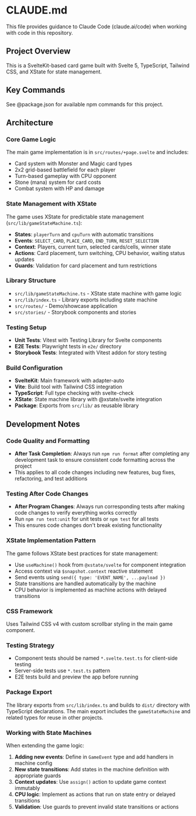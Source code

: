 # CLAUDE.md

This file provides guidance to Claude Code (claude.ai/code) when working with code in this repository.

## Project Overview

This is a SvelteKit-based card game built with Svelte 5, TypeScript, Tailwind CSS, and XState for state management.

## Key Commands

See @package.json for available npm commands for this project.

## Architecture

### Core Game Logic

The main game implementation is in `src/routes/+page.svelte` and includes:

- Card system with Monster and Magic card types
- 2x2 grid-based battlefield for each player
- Turn-based gameplay with CPU opponent
- Stone (mana) system for card costs
- Combat system with HP and damage

### State Management with XState

The game uses XState for predictable state management (`src/lib/gameStateMachine.ts`):

- **States**: `playerTurn` and `cpuTurn` with automatic transitions
- **Events**: `SELECT_CARD`, `PLACE_CARD`, `END_TURN`, `RESET_SELECTION`
- **Context**: Players, current turn, selected cards/cells, winner state
- **Actions**: Card placement, turn switching, CPU behavior, waiting status updates
- **Guards**: Validation for card placement and turn restrictions

### Library Structure

- `src/lib/gameStateMachine.ts` - XState state machine with game logic
- `src/lib/index.ts` - Library exports including state machine
- `src/routes/` - Demo/showcase application
- `src/stories/` - Storybook components and stories

### Testing Setup

- **Unit Tests**: Vitest with Testing Library for Svelte components
- **E2E Tests**: Playwright tests in `e2e/` directory
- **Storybook Tests**: Integrated with Vitest addon for story testing

### Build Configuration

- **SvelteKit**: Main framework with adapter-auto
- **Vite**: Build tool with Tailwind CSS integration
- **TypeScript**: Full type checking with svelte-check
- **XState**: State machine library with @xstate/svelte integration
- **Package**: Exports from `src/lib/` as reusable library

## Development Notes

### Code Quality and Formatting

- **After Task Completion**: Always run `npm run format` after completing any development task to ensure consistent code formatting across the project
- This applies to all code changes including new features, bug fixes, refactoring, and test additions

### Testing After Code Changes

- **After Program Changes**: Always run corresponding tests after making code changes to verify everything works correctly
- Run `npm run test:unit` for unit tests or `npm test` for all tests
- This ensures code changes don't break existing functionality

### XState Implementation Pattern

The game follows XState best practices for state management:

- Use `useMachine()` hook from `@xstate/svelte` for component integration
- Access context via `$snapshot.context` reactive statement
- Send events using `send({ type: 'EVENT_NAME', ...payload })`
- State transitions are handled automatically by the machine
- CPU behavior is implemented as machine actions with delayed transitions

### CSS Framework

Uses Tailwind CSS v4 with custom scrollbar styling in the main game component.

### Testing Strategy

- Component tests should be named `*.svelte.test.ts` for client-side testing
- Server-side tests use `*.test.ts` pattern
- E2E tests build and preview the app before running

### Package Export

The library exports from `src/lib/index.ts` and builds to `dist/` directory with TypeScript declarations. The main export includes the `gameStateMachine` and related types for reuse in other projects.

### Working with State Machines

When extending the game logic:

1. **Adding new events**: Define in `GameEvent` type and add handlers in machine config
2. **New state transitions**: Add states in the machine definition with appropriate guards
3. **Context updates**: Use `assign()` action to update game context immutably
4. **CPU logic**: Implement as actions that run on state entry or delayed transitions
5. **Validation**: Use guards to prevent invalid state transitions or actions
